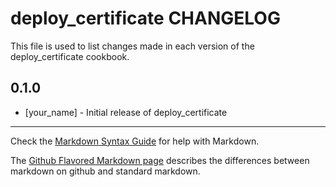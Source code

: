 deploy_certificate CHANGELOG
============================

This file is used to list changes made in each version of the deploy_certificate cookbook.

0.1.0
-----
- [your_name] - Initial release of deploy_certificate

- - -
Check the [Markdown Syntax Guide](http://daringfireball.net/projects/markdown/syntax) for help with Markdown.

The [Github Flavored Markdown page](http://github.github.com/github-flavored-markdown/) describes the differences between markdown on github and standard markdown.
